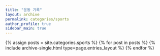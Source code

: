 ```yaml
---
title: "운동 기록"
layout: archive
permalink: categories/sports
author_profile: true
sidebar_main: true
---
```



{% assign posts = site.categories.sports %}
{% for post in posts %} {% include archive-single.html type=page.entries_layout %} {% endfor %}
